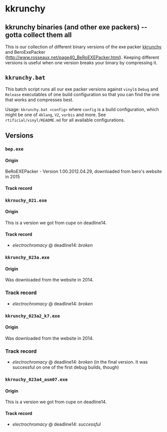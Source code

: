 # kkrunchy
## kkrunchy binaries (and other exe packers) -- gotta collect them all

This is our collection of different binary versions of the exe packer [kkrunchy](http://www.farbrausch.de/~fg/kkrunchy/) and BeroExePacker (http://www.rosseaux.net/page40_BeRoEXEPacker.html). Keeping different versions is useful when one version breaks your binary by compressing it.

## `kkrunchy.bat`
This batch script runs all our exe packer versions against `vinyl`s `Debug` and `Release` executables of one build configuration so that you can find the one that works and compresses best.

Usage: `kkrunchy.bat <config>` where `config` is a build configuration, which might be one of `4klang`, `V2`, `vorbis` and more. See `rtificial/vinyl/README.md` for all available configurations.

## Versions

### `bep.exe`
#### Origin
BeRoEXEPacker - Version 1.00.2012.04.29, downloaded from bero's website in 2015

#### Track record

### `kkrnuchy_021.exe`
#### Origin
This is a version we got from cupe on deadline14.

#### Track record
* _electrochromacy_ @ deadline14: *broken*

### `kkrunchy_023a.exe`
#### Origin
Was downloaded from the website in 2014.

### Track record
* _electrochromacy_ @ deadline14: *broken*

### `kkrunchy_023a2_k7.exe`
#### Origin
Was downloaded from the website in 2014.

### Track record
* _electrochromacy_ @ deadline14: *broken* (in the final version. It was successful on one of the first debug builds, though)

### `kkrnuchy_023a4_asm07.exe`
#### Origin
This is a version we got from cupe on deadline14.

#### Track record
* _electrochromacy_ @ deadline14: *successful*
